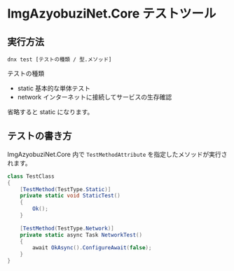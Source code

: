 # ImgAzyobuziNet.Core テストツール
## 実行方法
```
dnx test [テストの種類 / 型.メソッド]
```

テストの種類
* static 基本的な単体テスト
* network インターネットに接続してサービスの生存確認

省略すると static になります。

## テストの書き方
ImgAzyobuziNet.Core 内で `TestMethodAttribute` を指定したメソッドが実行されます。

```csharp
class TestClass
{
	[TestMethod(TestType.Static)]
	private static void StaticTest()
	{
		Ok();
	}
	
	[TestMethod(TestType.Network)]
	private static async Task NetworkTest()
	{
		await OkAsync().ConfigureAwait(false);
	}
}
```
